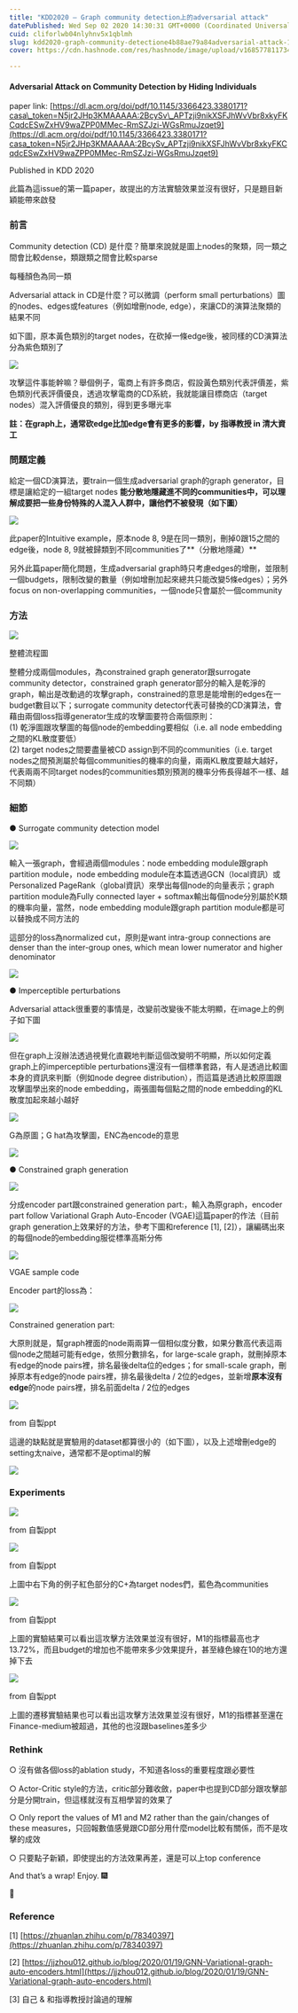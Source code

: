 ```yaml
---
title: "KDD2020 — Graph community detection上的adversarial attack"
datePublished: Wed Sep 02 2020 14:30:31 GMT+0000 (Coordinated Universal Time)
cuid: cliforlwb04nlyhnv5x1qblmh
slug: kdd2020-graph-community-detectione4b88ae79a84adversarial-attack-1f42e407cb1e
cover: https://cdn.hashnode.com/res/hashnode/image/upload/v1685778117347/98b0ca2d-04e0-47be-8d91-5a3e24c563cf.png

---
```


#### Adversarial Attack on Community Detection by Hiding Individuals

paper link: [https://dl.acm.org/doi/pdf/10.1145/3366423.3380171?casa\_token=N5jr2JHp3KMAAAAA:2BcySv\_APTzji9nikXSFJhWvVbr8xkyFKCqdcESwZxHV9waZPP0MMec-RmSZJzi-WGsRmuJzqet9](https://dl.acm.org/doi/pdf/10.1145/3366423.3380171?casa_token=N5jr2JHp3KMAAAAA:2BcySv_APTzji9nikXSFJhWvVbr8xkyFKCqdcESwZxHV9waZPP0MMec-RmSZJzi-WGsRmuJzqet9)

Published in KDD 2020

此篇為這issue的第一篇paper，故提出的方法實驗效果並沒有很好，只是題目新穎能帶來啟發

### 前言

Community detection (CD) 是什麼？簡單來說就是圖上nodes的聚類，同一類之間會比較dense，類跟類之間會比較sparse

每種顏色為同一類

Adversarial attack in CD是什麼？可以微調（perform small perturbations）圖的nodes、edges或features（例如增刪node, edge），來讓CD的演算法聚類的結果不同

如下圖，原本黃色類別的target nodes，在砍掉一條edge後，被同樣的CD演算法分為紫色類別了

![](https://cdn.hashnode.com/res/hashnode/image/upload/v1685778074460/6aa9775f-d0ac-41aa-81b4-8624450233a7.png)

攻擊這件事能幹嘛？舉個例子，電商上有許多商店，假設黃色類別代表評價差，紫色類別代表評價優良，透過攻擊電商的CD系統，我就能讓目標商店（target nodes）混入評價優良的類別，得到更多曝光率

**註：在graph上，通常砍edge比加edge會有更多的影響，by 指導教授 in 清大資工**

### 問題定義

給定一個CD演算法，要train一個生成adversarial graph的graph generator，目標是讓給定的一組target nodes **能分散地隱藏進不同的communities中，可以理解成要把一些身份特殊的人混入人群中，讓他們不被發現（如下圖）**

![](https://cdn.hashnode.com/res/hashnode/image/upload/v1685778076629/47b5d056-e616-4d5b-b846-d94100a339b2.png)

此paper的Intuitive example，原本node 8, 9是在同一類別，刪掉0跟15之間的edge後，node 8, 9就被歸類到不同communities了**（分散地隱藏）**

另外此篇paper簡化問題，生成adversarial graph時只考慮edges的增刪，並限制一個budgets，限制改變的數量（例如增刪加起來總共只能改變5條edges）；另外 focus on non-overlapping communities，一個node只會屬於一個community

### 方法

![](https://cdn.hashnode.com/res/hashnode/image/upload/v1685778078980/ecae837d-c425-4a07-a348-a2662cd7a5d7.png)

整體流程圖

整體分成兩個modules，為constrained graph generator跟surrogate community detector，constrained graph generator部分的輸入是乾淨的graph，輸出是改動過的攻擊graph，constrained的意思是能增刪的edges在一budget數目以下；surrogate community detector代表可替換的CD演算法，會藉由兩個loss指導generator生成的攻擊圖要符合兩個原則：  
(1) 乾淨圖跟攻擊圖的每個node的embedding要相似（i.e. all node embedding之間的KL散度要低）  
(2) target nodes之間要盡量被CD assign到不同的communities（i.e. target nodes之間預測屬於每個communities的機率的向量，兩兩KL散度要越大越好，代表兩兩不同target nodes的communities類別預測的機率分佈長得越不一樣、越不同類）

### 細節

● Surrogate community detection model

![](https://cdn.hashnode.com/res/hashnode/image/upload/v1685778080455/297abba4-6495-4aae-9b46-38cc0c86accb.png)

輸入一張graph，會經過兩個modules：node embedding module跟graph partition module，node embedding module在本篇透過GCN（local資訊）或Personalized PageRank（global資訊）來學出每個node的向量表示；graph partition module為Fully connected layer + softmax輸出每個node分別屬於K類的機率向量，當然，node embedding module跟graph partition module都是可以替換成不同方法的

這部分的loss為normalized cut，原則是want intra-group connections are denser than the inter-group ones, which mean lower numerator and higher denominator

![](https://cdn.hashnode.com/res/hashnode/image/upload/v1685778082610/533e947a-a068-447c-a044-b2c442103460.png)

● Imperceptible perturbations

Adversarial attack很重要的事情是，改變前改變後不能太明顯，在image上的例子如下圖

![](https://cdn.hashnode.com/res/hashnode/image/upload/v1685778084923/a94eaa03-cfa7-4cd6-9323-ce619c8f1203.png)

但在graph上沒辦法透過視覺化直觀地判斷這個改變明不明顯，所以如何定義graph上的imperceptible perturbations還沒有一個標準套路，有人是透過比較圖本身的資訊來判斷（例如node degree distribution），而這篇是透過比較原圖跟攻擊圖學出來的node embedding，兩張圖每個點之間的node embedding的KL散度加起來越小越好

![](https://cdn.hashnode.com/res/hashnode/image/upload/v1685778086272/f81c6d81-8553-46cf-9464-f8edecff88d2.png)

G為原圖；G hat為攻擊圖，ENC為encode的意思

![](https://cdn.hashnode.com/res/hashnode/image/upload/v1685778088774/e4b090a1-480d-4fea-a6d6-5cbc9358ff48.png)

● Constrained graph generation

![](https://cdn.hashnode.com/res/hashnode/image/upload/v1685778091315/9df643e0-2202-4612-b3b3-b0e68bf51915.png)

分成encoder part跟constrained generation part:，輸入為原graph，encoder part follow Variational Graph Auto-Encoder (VGAE)這篇paper的作法（目前graph generation上效果好的方法，參考下圖和reference \[1\], \[2\]），讓編碼出來的每個node的embedding服從標準高斯分佈

![](https://cdn.hashnode.com/res/hashnode/image/upload/v1685778093287/2707e2bc-f002-4bdf-a4d3-8da6ff96721e.png)

VGAE sample code

Encoder part的loss為：

![](https://cdn.hashnode.com/res/hashnode/image/upload/v1685778096096/fac76321-49f7-472f-be09-680f860c8510.png)

Constrained generation part:

大原則就是，幫graph裡面的node兩兩算一個相似度分數，如果分數高代表這兩個node之間越可能有edge，依照分數排名，for large-scale graph，就刪掉原本有edge的node pairs裡，排名最後delta位的edges；for small-scale graph，刪掉原本有edge的node pairs裡，排名最後delta / 2位的edges，並新增**原本沒有edge**的node pairs裡，排名前面delta / 2位的edges

![](https://cdn.hashnode.com/res/hashnode/image/upload/v1685778098494/fca23dc6-6170-4f30-b8da-9dda1e5b830a.png)

from 自製ppt

這邊的缺點就是實驗用的dataset都算很小的（如下圖），以及上述增刪edge的setting太naive，通常都不是optimal的解

![](https://cdn-images-1.medium.com/max/800/1*fCd-IDxsDekxg23wuH7lWw.png)

### **Experiments**

![](https://cdn-images-1.medium.com/max/800/1*xd9QwQoTgiSqppw1GVT_Kw.png)

from 自製ppt

![](https://cdn.hashnode.com/res/hashnode/image/upload/v1685778105740/524d32d4-b477-4778-919c-f7e9343c789c.png)

from 自製ppt

上圖中右下角的例子紅色部分的C+為target nodes們，藍色為communities

![](https://cdn.hashnode.com/res/hashnode/image/upload/v1685778109917/d2be3739-f18c-4097-981c-3ebaaae60cec.png)

from 自製ppt

上圖的實驗結果可以看出這攻擊方法效果並沒有很好，M1的指標最高也才13.72%，而且budget的增加也不能帶來多少效果提升，甚至綠色線在10的地方還掉下去

![](https://cdn.hashnode.com/res/hashnode/image/upload/v1685778112601/3a3ed5ec-41a6-423a-a7fb-56bf68ee2adc.png)

from 自製ppt

上圖的遷移實驗結果也可以看出這攻擊方法效果並沒有很好，M1的指標甚至還在Finance-medium被超過，其他的也沒跟baselines差多少

### **Rethink**

○ 沒有做各個loss的ablation study，不知道各loss的重要程度跟必要性

○ Actor-Critic style的方法，critic部分難收斂，paper中也提到CD部分跟攻擊部分是分開train，但這樣就沒有互相學習的效果了

○ Only report the values of M1 and M2 rather than the gain/changes of these measures，只回報數值感覺跟CD部分用什麼model比較有關係，而不是攻擊的成效

○ 只要點子新穎，即使提出的方法效果再差，還是可以上top conference

And that’s a wrap! Enjoy. 🎆

👏

### Reference

\[1\] [https://zhuanlan.zhihu.com/p/78340397](https://zhuanlan.zhihu.com/p/78340397)

\[2\] [https://jjzhou012.github.io/blog/2020/01/19/GNN-Variational-graph-auto-encoders.html](https://jjzhou012.github.io/blog/2020/01/19/GNN-Variational-graph-auto-encoders.html)

\[3\] 自己 & 和指導教授討論過的理解